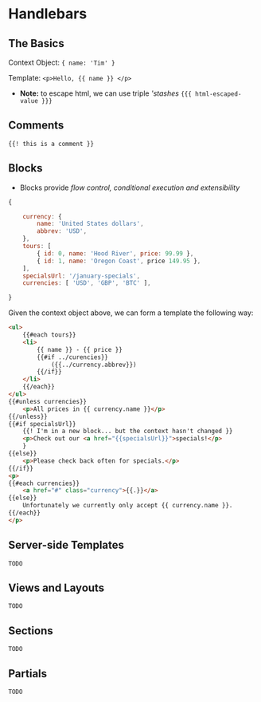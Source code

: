 # Handlebars 

## The Basics

Context Object: `{ name: 'Tim' }`

Template: `<p>Hello, {{ name }} </p>`

- **Note:** to escape html, we can use triple *'stashes* `{{{ html-escaped-value }}}`


## Comments

`{{! this is a comment }}`


## Blocks

- Blocks provide *flow control, conditional execution and extensibility*

```js
{

	currency: {
		name: 'United States dollars',
		abbrev: 'USD',
	},
	tours: [
		{ id: 0, name: 'Hood River', price: 99.99 },
		{ id: 1, name: 'Oregon Coast', price 149.95 },
	],
	specialsUrl: '/january-specials',
	currencies: [ 'USD', 'GBP', 'BTC' ],

}

```

Given the context object above, we can form a template the following way:

```html
<ul>
	{{#each tours}}
	<li>
		{{ name }} - {{ price }}
		{{#if ../curencies}}
			({{../currency.abbrev}})
		{{/if}}
	</li>
	{{/each}}
</ul>
{{#unless currencies}}
	<p>All prices in {{ currency.name }}</p>
{{/unless}}
{{#if specialsUrl}}
	{{! I'm in a new block... but the context hasn't changed }}
	<p>Check out our <a href="{{specialsUrl}}">specials!</p>
	}
{{else}}
	<p>Please check back often for specials.</p>
{{/if}}
<p>
{{#each currencies}}
	<a href="#" class="currency">{{.}}</a>
{{else}}
	Unfortunately we currently only accept {{ currency.name }}.
{{/each}}
</p>
```


## Server-side Templates
`TODO`

## Views and Layouts
`TODO`

## Sections
`TODO`


## Partials
`TODO`

